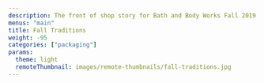 ```yaml
---
description: The front of shop story for Bath and Body Works Fall 2019.
menus: "main"
title: Fall Traditions
weight: -95
categories: ["packaging"]
params:
  theme: light
  remoteThumbnail: images/remote-thumbnails/fall-traditions.jpg
---
```

